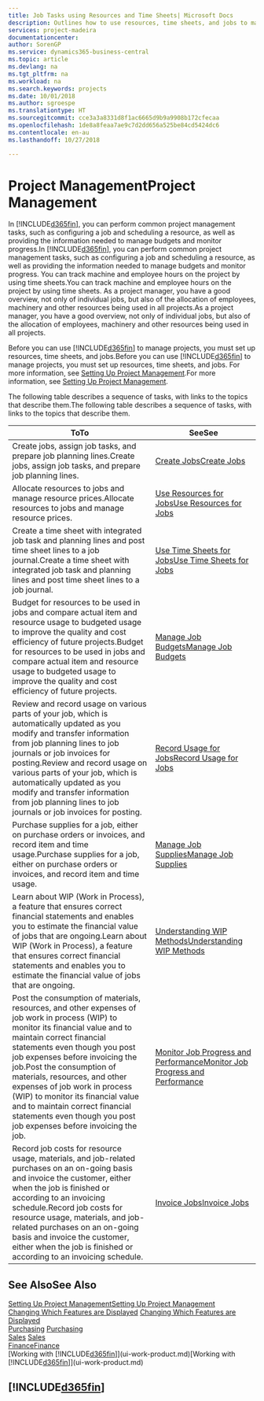 ```yaml
---
title: Job Tasks using Resources and Time Sheets| Microsoft Docs
description: Outlines how to use resources, time sheets, and jobs to manage projects.
services: project-madeira
documentationcenter: 
author: SorenGP
ms.service: dynamics365-business-central
ms.topic: article
ms.devlang: na
ms.tgt_pltfrm: na
ms.workload: na
ms.search.keywords: projects
ms.date: 10/01/2018
ms.author: sgroespe
ms.translationtype: HT
ms.sourcegitcommit: cce3a3a8331d8f1ac6665d9b9a9908b172cfecaa
ms.openlocfilehash: 1de8a8feaa7ae9c7d2dd656a525be84cd5424dc6
ms.contentlocale: en-au
ms.lasthandoff: 10/27/2018

---
```

# <a name="project-management"></a><span data-ttu-id="8dd6a-103">Project Management</span><span class="sxs-lookup"><span data-stu-id="8dd6a-103">Project Management</span></span>
<span data-ttu-id="8dd6a-104">In [!INCLUDE[d365fin](includes/d365fin_md.md)], you can perform common project management tasks, such as configuring a job and scheduling a resource, as well as providing the information needed to manage budgets and monitor progress.</span><span class="sxs-lookup"><span data-stu-id="8dd6a-104">In [!INCLUDE[d365fin](includes/d365fin_md.md)], you can perform common project management tasks, such as configuring a job and scheduling a resource, as well as providing the information needed to manage budgets and monitor progress.</span></span> <span data-ttu-id="8dd6a-105">You can track machine and employee hours on the project by using time sheets.</span><span class="sxs-lookup"><span data-stu-id="8dd6a-105">You can track machine and employee hours on the project by using time sheets.</span></span> <span data-ttu-id="8dd6a-106">As a project manager, you have a good overview, not only of individual jobs, but also of the allocation of employees, machinery and other resources being used in all projects.</span><span class="sxs-lookup"><span data-stu-id="8dd6a-106">As a project manager, you have a good overview, not only of individual jobs, but also of the allocation of employees, machinery and other resources being used in all projects.</span></span>

<span data-ttu-id="8dd6a-107">Before you can use [!INCLUDE[d365fin](includes/d365fin_md.md)] to manage projects, you must set up resources, time sheets, and jobs.</span><span class="sxs-lookup"><span data-stu-id="8dd6a-107">Before you can use [!INCLUDE[d365fin](includes/d365fin_md.md)] to manage projects, you must set up resources, time sheets, and jobs.</span></span> <span data-ttu-id="8dd6a-108">For more information, see [Setting Up Project Management](projects-setup-projects.md).</span><span class="sxs-lookup"><span data-stu-id="8dd6a-108">For more information, see [Setting Up Project Management](projects-setup-projects.md).</span></span>  

<span data-ttu-id="8dd6a-109">The following table describes a sequence of tasks, with links to the topics that describe them.</span><span class="sxs-lookup"><span data-stu-id="8dd6a-109">The following table describes a sequence of tasks, with links to the topics that describe them.</span></span>

| <span data-ttu-id="8dd6a-110">To</span><span class="sxs-lookup"><span data-stu-id="8dd6a-110">To</span></span> | <span data-ttu-id="8dd6a-111">See</span><span class="sxs-lookup"><span data-stu-id="8dd6a-111">See</span></span> |
| --- | --- |
| <span data-ttu-id="8dd6a-112">Create jobs, assign job tasks, and prepare job planning lines.</span><span class="sxs-lookup"><span data-stu-id="8dd6a-112">Create jobs, assign job tasks, and prepare job planning lines.</span></span> |[<span data-ttu-id="8dd6a-113">Create Jobs</span><span class="sxs-lookup"><span data-stu-id="8dd6a-113">Create Jobs</span></span>](projects-how-create-jobs.md) |
| <span data-ttu-id="8dd6a-114">Allocate resources to jobs and manage resource prices.</span><span class="sxs-lookup"><span data-stu-id="8dd6a-114">Allocate resources to jobs and manage resource prices.</span></span> |[<span data-ttu-id="8dd6a-115">Use Resources for Jobs</span><span class="sxs-lookup"><span data-stu-id="8dd6a-115">Use Resources for Jobs</span></span>](projects-how-use-resources.md) |
| <span data-ttu-id="8dd6a-116">Create a time sheet with integrated job task and planning lines and post time sheet lines to a job journal.</span><span class="sxs-lookup"><span data-stu-id="8dd6a-116">Create a time sheet with integrated job task and planning lines and post time sheet lines to a job journal.</span></span> |[<span data-ttu-id="8dd6a-117">Use Time Sheets for Jobs</span><span class="sxs-lookup"><span data-stu-id="8dd6a-117">Use Time Sheets for Jobs</span></span>](projects-how-use-time-sheets.md) |
| <span data-ttu-id="8dd6a-118">Budget for resources to be used in jobs and compare actual item and resource usage to budgeted usage to improve the quality and cost efficiency of future projects.</span><span class="sxs-lookup"><span data-stu-id="8dd6a-118">Budget for resources to be used in jobs and compare actual item and resource usage to budgeted usage to improve the quality and cost efficiency of future projects.</span></span> |[<span data-ttu-id="8dd6a-119">Manage Job Budgets</span><span class="sxs-lookup"><span data-stu-id="8dd6a-119">Manage Job Budgets</span></span>](projects-how-manage-budgets.md) |
| <span data-ttu-id="8dd6a-120">Review and record usage on various parts of your job, which is automatically updated as you modify and transfer information from job planning lines to job journals or job invoices for posting.</span><span class="sxs-lookup"><span data-stu-id="8dd6a-120">Review and record usage on various parts of your job, which is automatically updated as you modify and transfer information from job planning lines to job journals or job invoices for posting.</span></span> |[<span data-ttu-id="8dd6a-121">Record Usage for Jobs</span><span class="sxs-lookup"><span data-stu-id="8dd6a-121">Record Usage for Jobs</span></span>](projects-how-record-job-usage.md) |
| <span data-ttu-id="8dd6a-122">Purchase supplies for a job, either on purchase orders or invoices, and record item and time usage.</span><span class="sxs-lookup"><span data-stu-id="8dd6a-122">Purchase supplies for a job, either on purchase orders or invoices, and record item and time usage.</span></span> |[<span data-ttu-id="8dd6a-123">Manage Job Supplies</span><span class="sxs-lookup"><span data-stu-id="8dd6a-123">Manage Job Supplies</span></span>](projects-how-manage-project-supplies.md) |
| <span data-ttu-id="8dd6a-124">Learn about WIP (Work in Process), a feature that ensures correct financial statements and enables you to estimate the financial value of jobs that are ongoing.</span><span class="sxs-lookup"><span data-stu-id="8dd6a-124">Learn about WIP (Work in Process), a feature that ensures correct financial statements and enables you to estimate the financial value of jobs that are ongoing.</span></span> |[<span data-ttu-id="8dd6a-125">Understanding WIP Methods</span><span class="sxs-lookup"><span data-stu-id="8dd6a-125">Understanding WIP Methods</span></span>](projects-understanding-wip.md) |
| <span data-ttu-id="8dd6a-126">Post the consumption of materials, resources, and other expenses of job work in process (WIP) to monitor its financial value and to maintain correct financial statements even though you post job expenses before invoicing the job.</span><span class="sxs-lookup"><span data-stu-id="8dd6a-126">Post the consumption of materials, resources, and other expenses of job work in process (WIP) to monitor its financial value and to maintain correct financial statements even though you post job expenses before invoicing the job.</span></span> |[<span data-ttu-id="8dd6a-127">Monitor Job Progress and Performance</span><span class="sxs-lookup"><span data-stu-id="8dd6a-127">Monitor Job Progress and Performance</span></span>](projects-how-monitor-progress-performance.md) |
| <span data-ttu-id="8dd6a-128">Record job costs for resource usage, materials, and job-related purchases on an on-going basis and invoice the customer, either when the job is finished or according to an invoicing schedule.</span><span class="sxs-lookup"><span data-stu-id="8dd6a-128">Record job costs for resource usage, materials, and job-related purchases on an on-going basis and invoice the customer, either when the job is finished or according to an invoicing schedule.</span></span> |[<span data-ttu-id="8dd6a-129">Invoice Jobs</span><span class="sxs-lookup"><span data-stu-id="8dd6a-129">Invoice Jobs</span></span>](projects-how-invoice-jobs.md) |

## <a name="see-also"></a><span data-ttu-id="8dd6a-130">See Also</span><span class="sxs-lookup"><span data-stu-id="8dd6a-130">See Also</span></span>
[<span data-ttu-id="8dd6a-131">Setting Up Project Management</span><span class="sxs-lookup"><span data-stu-id="8dd6a-131">Setting Up Project Management</span></span>](projects-setup-projects.md)  
<span data-ttu-id="8dd6a-132">[Changing Which Features are Displayed](ui-experiences.md)    </span><span class="sxs-lookup"><span data-stu-id="8dd6a-132">[Changing Which Features are Displayed](ui-experiences.md)    </span></span>  
<span data-ttu-id="8dd6a-133">[Purchasing](purchasing-manage-purchasing.md)       </span><span class="sxs-lookup"><span data-stu-id="8dd6a-133">[Purchasing](purchasing-manage-purchasing.md)       </span></span>  
<span data-ttu-id="8dd6a-134">[Sales](sales-manage-sales.md)  </span><span class="sxs-lookup"><span data-stu-id="8dd6a-134">[Sales](sales-manage-sales.md)  </span></span>  
[<span data-ttu-id="8dd6a-135">Finance</span><span class="sxs-lookup"><span data-stu-id="8dd6a-135">Finance</span></span>](finance.md)  
<span data-ttu-id="8dd6a-136">[Working with [!INCLUDE[d365fin](includes/d365fin_md.md)]](ui-work-product.md)</span><span class="sxs-lookup"><span data-stu-id="8dd6a-136">[Working with [!INCLUDE[d365fin](includes/d365fin_md.md)]](ui-work-product.md)</span></span>  

## [!INCLUDE[d365fin](includes/free_trial_md.md)]  
 

